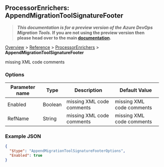 ## ProcessorEnrichers: AppendMigrationToolSignatureFooter

>**_This documentation is for a preview version of the Azure DevOps Migration Tools._ If you are not using the preview version then please head over to the main [documentation](https://nkdagility.github.io/azure-devops-migration-tools).**

[Overview](.././index.md) > [Reference](../index.md) > [ProcessorEnrichers](./index.md) > **AppendMigrationToolSignatureFooter**

missing XML code comments

### Options

| Parameter name         | Type    | Description                              | Default Value                            |
|------------------------|---------|------------------------------------------|------------------------------------------|
| Enabled | Boolean | missing XML code comments | missing XML code comments |
| RefName | String | missing XML code comments | missing XML code comments |


### Example JSON

```JSON
{
  "$type": "AppendMigrationToolSignatureFooterOptions",
  "Enabled": true
}
```